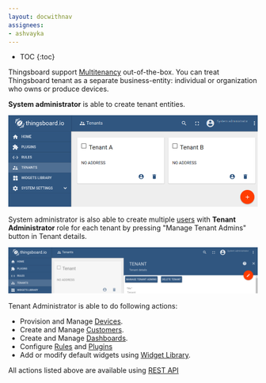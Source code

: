 ```yaml
---
layout: docwithnav
assignees:
- ashvayka
---
```


* TOC
{:toc}

Thingsboard support [Multitenancy](https://en.wikipedia.org/wiki/Multitenancy) out-of-the-box. 
You can treat Thingsboard tenant as a separate business-entity: individual or organization who owns or produce devices.

**System administrator** is able to create tenant entities.

![image](/images/user-guide/ui/tenants.png)

System administrator is also able to create multiple [users](/docs/user-guide/ui/users) with **Tenant Administrator** role for each tenant by pressing "Manage Tenant Admins" button in Tenant details.
 
![image](/images/user-guide/ui/manage-tenant-admins.png) 
 
Tenant Administrator is able to do following actions:
 
 - Provision and Manage [Devices](/docs/user-guide/ui/devices).
 - Create and Manage [Customers](/docs/user-guide/ui/customers).
 - Create and Manage [Dashboards](/docs/user-guide/ui/dashboards).
 - Configure [Rules](/docs/user-guide/ui/rules) and [Plugins](/docs/user-guide/ui/plugins)
 - Add or modify default widgets using [Widget Library](/docs/user-guide/ui/widget-library).
 
 All actions listed above are available using [REST API](/docs/reference/rest-api/)